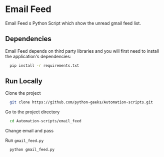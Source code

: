 # Email Feed

Email Feed s Python Script which show the unread gmail feed list.

## Dependencies

Email Feed depends on third party libraries and you will first need to install the application's dependencies:

```bash
  pip install -r requirements.txt
```

## Run Locally

Clone the project

```bash
  git clone https://github.com/python-geeks/Automation-scripts.git
```

Go to the project directory

```bash
  cd Automation-scripts/email_feed 
```

Change email and pass


Run ```gmail_feed.py```

```python
  python gmail_feed.py
```

 
